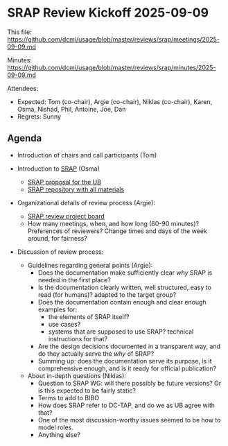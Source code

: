 # SRAP Review Kickoff 2025-09-09

This file: https://github.com/dcmi/usage/blob/master/reviews/srap/meetings/2025-09-09.md

Minutes: https://github.com/dcmi/usage/blob/master/reviews/srap/minutes/2025-09-09.md

Attendees:
* Expected: Tom (co-chair), Argie (co-chair), Niklas (co-chair), Karen, Osma, Nishad, Phil, Antoine, Joe, Dan
* Regrets: Sunny

## Agenda

- Introduction of chairs and call participants (Tom)
- Introduction to [SRAP](https://dcmi.github.io/dc-srap/srap-profile) (Osma)
  - [SRAP proposal for the UB](https://github.com/dcmi/dc-srap/blob/main/srap-proposal.md)
  -	[SRAP repository with all materials](https://github.com/dcmi/dc-srap)

- Organizational details of review process (Argie):
  - [SRAP review project board](https://github.com/orgs/dcmi/projects/4/views/1?layout_template=board)
  - How many meetings, when, and how long (60-90 minutes)? Preferences of reviewers? Change times and days of the week around, for fairness?

- Discussion of review process:
  - Guidelines regarding general points (Argie):
    - Does the documentation make sufficiently clear *why* SRAP is needed in the first place?
    - Is the documentation clearly written, well structured, easy to read (for humans)? adapted to the target group?
    - Does the documentation contain enough and clear enough examples for:
      - the elements of SRAP itself?
      - use cases?
      - systems that are supposed to use SRAP? technical instructions for that?
    - Are the design decisions documented in a transparent way, and do they actually serve the *why* of SRAP?
    - Summing up: does the documentation serve its purpose, is it comprehensive enough, and is it ready for official publication?
  - About in-depth questions (Niklas):
    - Question to SRAP WG: will there possibly be future versions? Or is this expected to be fairly static?
    - Terms to add to BIBO
    - How does SRAP refer to DC-TAP, and do we as UB agree with that? 
    - One of the most discussion-worthy issues seemed to be how to model roles.
    - Anything else? 
 
